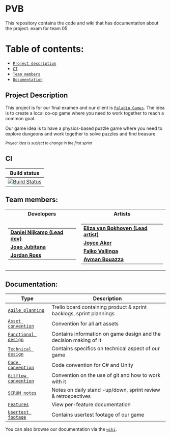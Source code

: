 # PVB

This repository contains the code and wiki that has documentation about the project. exam for team 05

# Table of contents:
* [`Project description`](#Project-Description)
* [`CI`](#CI)
* [`Team members`](#Team-members)
* [`Documentation`](#Documentation)


## Project Description

This project is for our final examen and our client is [`Paladin Games`](https://paladinstudios.com/). The idea is to create a local co-op game where you need to work together to reach a common goal. 

Our game idea is to have a physics-based puzzle game where you need to explore dungeons and work together to solve puzzles and find treasure. 

<sup>_Project idea is subject to change in the first sprint_</sup>


## CI

|  Build status  |
| -- |
|  [![Build Status](https://github.com/DanielNijkamp/FlippinWorlds/actions/workflows/build.yml/badge.svg?branch=master)](https://github.com/DanielNijkamp/FlippinWorlds/actions)   |


## Team members:

<table>
<tr><th>Developers</th><th>Artists</th></tr>
<tr><td>

||
|--|
|[**Daniel Nijkamp (Lead dev)**](https://danielnijkamp.xyz)|
|[**Joao Jubitana**](https://2906159.wixsite.com/my-site)|
|[**Jordan Ross**]()|

</td><td>

||
|--|
|[**Eliza van Bokhoven (Lead artist)**](https://www.artstation.com/elizavanbokhoven)|
|[**Joyce Aker**](https://www.artstation.com/joyceaker)|
|[**Falko Vallinga**](https://www.artstation.com/falkovallinga)|
|[**Ayman Bouazza**](https://www.artstation.com/ayman_bouazza)|
</td></tr> </table>

## Documentation:

| Type   | Description   |
|-------------|-------------|
| [`Agile planning`](https://trello.com/b/ARMvx45K/pvb-paladin)  | Trello board containing product & sprint backlogs, sprint plannings|
| [`Asset convention`](https://github.com/DanielNijkamp/PVB/wiki/Assets-Convention) | Convention for all art assets|
| [`Functional design`](https://github.com/DanielNijkamp/PVB/wiki/Functional-design) | Contains information on game design and the decision making of it|
| [`Technical design`](https://github.com/DanielNijkamp/PVB/wiki/Technical-design) | Contains specifics on technical aspect of our game |
| [`Code convention`](https://github.com/DanielNijkamp/PVB/wiki/Code-convention) | Code convention for C# and Unity |
| [`Gitflow convention`](https://github.com/DanielNijkamp/PVB/wiki/Version-Control-Conventions) | Convention on the use of git and how to work with it |
| [`SCRUM notes`](https://github.com/DanielNijkamp/PVB/wiki/SCRUM-notes) | Notes on daily stand -up/down, sprint review & retrospectives|
| [`Features`](https://github.com/DanielNijkamp/PVB/wiki/Features) | View per-feature documentation|
| [`Usertest footage`](https://github.com/DanielNijkamp/PVB/wiki/Usertest-footage) | Contains usertest footage of our game |

You can also browse our documentation via the [`wiki`](https://github.com/DanielNijkamp/PVB/wiki).









